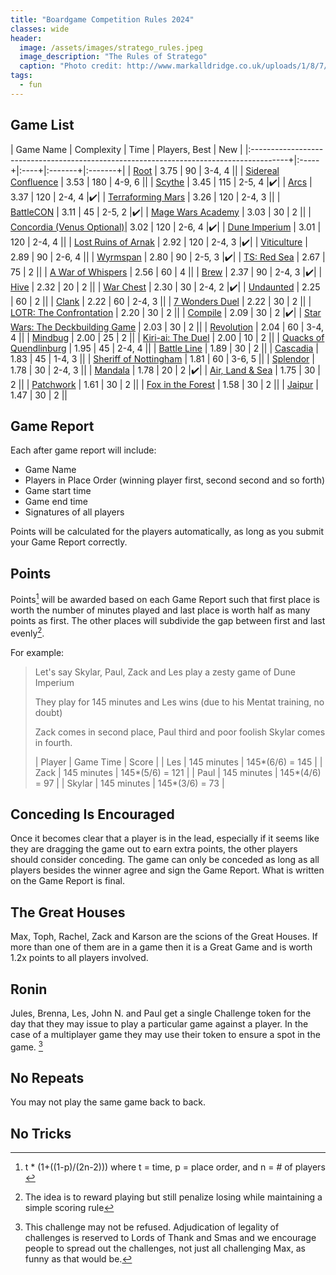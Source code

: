 ```yaml
---
title: "Boardgame Competition Rules 2024"
classes: wide
header:
  image: /assets/images/stratego_rules.jpeg
  image_description: "The Rules of Stratego"
  caption: "Photo credit: http://www.markalldridge.co.uk/uploads/1/8/7/0/18706268/6264212_orig.jpg"
tags: 
  - fun
---
```


## Game List

| Game Name                                                                               | Complexity | Time | Players, Best | New |
|:---------------------------------------------------------------------------------------+|:-----+|:----+|:-------+|:-------+|
| [Root](https://boardgamegeek.com/boardgame/237182/root)                                 | 3.75   | 90   | 3-4, 4  ||
| [Sidereal Confluence](https://boardgamegeek.com/boardgame/202426/sidereal-confluence)   | 3.53   | 180  | 4-9, 6  ||
| [Scythe](https://boardgamegeek.com/boardgame/169786/scythe)                             | 3.45   | 115  | 2-5, 4  |✔️|
| [Arcs](https://boardgamegeek.com/boardgame/359871/arcs)                                 | 3.37   | 120  | 2-4, 4  |✔️|
| [Terraforming Mars](https://boardgamegeek.com/boardgame/167791/terraforming-mars)       | 3.26   | 120  | 2-4, 3  ||
| [BattleCON](https://boardgamegeek.com/boardgame/123123/battlecon-devastation-of-indines) | 3.11   | 45   | 2-5, 2 |✔️|
| [Mage Wars Academy](https://boardgamegeek.com/boardgame/172503/mage-wars-academy)       | 3.03   | 30   | 2       ||
| [Concordia (Venus Optional)](https://boardgamegeek.com/boardgame/256916/concordia-venus)| 3.02   | 120  | 2-6, 4  |✔️|
| [Dune Imperium](https://boardgamegeek.com/boardgame/316554/dune-imperium)               | 3.01   | 120  | 2-4, 4  ||
| [Lost Ruins of Arnak](https://boardgamegeek.com/boardgame/312484/lost-ruins-of-arnak)   | 2.92   | 120  | 2-4, 3  |✔️|
| [Viticulture](https://boardgamegeek.com/boardgame/183394/viticulture-essential-edition) | 2.89   | 90   | 2-6, 4  ||
| [Wyrmspan](https://boardgamegeek.com/boardgame/410201/wyrmspan)                         | 2.80   | 90   | 2-5, 3  |✔️|
| [TS: Red Sea](https://boardgamegeek.com/boardgame/300192/twilight-struggle-red-sea-conflict-horn-africa) | 2.67 | 75 | 2 ||
| [A War of Whispers](https://boardgamegeek.com/boardgame/253499/war-whispers)            | 2.56   | 60   | 4       ||
| [Brew](https://boardgamegeek.com/boardgame/332386/brew)                                 | 2.37   | 90   | 2-4, 3  |✔️|
| [Hive](https://boardgamegeek.com/boardgame/2655/hive)                                   | 2.32   | 20   | 2       ||
| [War Chest](https://boardgamegeek.com/boardgame/249259/war-chest)                       | 2.30   | 30   | 2-4, 2  |✔️|
| [Undaunted](https://boardgamegeek.com/boardgame/268864/undaunted-normandy)              | 2.25   | 60   | 2       ||
| [Clank](https://boardgamegeek.com/boardgame/201808/clank-deck-building-adventure)       | 2.22   | 60   | 2-4, 3  ||
| [7 Wonders Duel](https://boardgamegeek.com/boardgame/173346/7-wonders-duel)             | 2.22   | 30   | 2       ||
| [LOTR: The Confrontation](https://boardgamegeek.com/boardgame/18833/lord-rings-confrontation) | 2.20   | 30   | 2       ||
| [Compile](https://boardgamegeek.com/boardgame/406652/compile-main-1)                    | 2.09   | 30   | 2       |✔️|
| [Star Wars: The Deckbuilding Game](https://boardgamegeek.com/boardgame/374173/star-wars-the-deckbuilding-game) | 2.03   | 30   | 2  ||
| [Revolution](https://boardgamegeek.com/boardgame/34887/revolution)                      | 2.04   | 60   | 3-4, 4  ||
| [Mindbug](https://boardgamegeek.com/boardgame/345584/mindbug)                           | 2.00   | 25   | 2       ||
| [Kiri-ai: The Duel](https://boardgamegeek.com/boardgame/387769/kiri-ai-duel)            | 2.00   | 10   | 2       ||
| [Quacks of Quendlinburg](https://boardgamegeek.com/boardgame/244521/quacks-quedlinburg) | 1.95   | 45   | 2-4, 4  ||
| [Battle Line](https://boardgamegeek.com/boardgame/760/battle-line)                      | 1.89   | 30   | 2  ||
| [Cascadia](https://boardgamegeek.com/boardgame/295947/cascadia)                         | 1.83   | 45   | 1-4, 3  ||
| [Sheriff of Nottingham](https://boardgamegeek.com/boardgame/298638/sheriff-nottingham-2nd-edition) | 1.81   | 60   | 3-6, 5  ||
| [Splendor](https://boardgamegeek.com/boardgame/148228/splendor)                         | 1.78   | 30   | 2-4, 3  ||
| [Mandala](https://boardgamegeek.com/boardgame/264241/mandala)                           | 1.78   | 20   | 2       |✔️|
| [Air, Land & Sea](https://boardgamegeek.com/boardgame/247367/air-land-sea)              | 1.75   | 30   | 2       ||
| [Patchwork](https://boardgamegeek.com/boardgame/163412/patchwork)                       | 1.61   | 30   | 2       ||
| [Fox in the Forest](https://boardgamegeek.com/boardgame/221965/fox-forest)              | 1.58   | 30   | 2       ||
| [Jaipur](https://boardgamegeek.com/boardgame/54043/jaipur)                              | 1.47   | 30   | 2       ||


## Game Report
Each after game report will include:
- Game Name
- Players in Place Order (winning player first, second second and so forth)
- Game start time
- Game end time
- Signatures of all players

Points will be calculated for the players automatically, as long as you submit your Game Report correctly.

## Points
Points[^points] will be awarded based on each Game Report such that first place is worth the number of minutes played and last place is worth half as many points as first. The other places will subdivide the gap between first and last evenly[^intent].

For example:
> Let's say Skylar, Paul, Zack and Les play a zesty game of Dune Imperium
>
> They play for 145 minutes and Les wins (due to his Mentat training, no doubt)
>
> Zack comes in second place, Paul third and poor foolish Skylar comes in fourth.
>
> | Player | Game Time   | Score           |
> | Les    | 145 minutes | 145*(6/6) = 145 |
> | Zack   | 145 minutes | 145*(5/6) = 121 |
> | Paul   | 145 minutes | 145*(4/6) = 97  |
> | Skylar | 145 minutes | 145*(3/6) = 73  |

## Conceding Is Encouraged
Once it becomes clear that a player is in the lead, especially if it seems like they are dragging the game out to earn extra points, the other players should consider conceding.
The game can only be conceded as long as all players besides the winner agree and sign the Game Report. What is written on the Game Report is final.

## The Great Houses
Max, Toph, Rachel, Zack and Karson are the scions of the Great Houses. If more than one of them are in a game then it is a Great Game and is worth 1.2x points to all players involved.

## Ronin
Jules, Brenna, Les, John N. and Paul get a single Challenge token for the day that they may issue to play a particular game against a player. In the case of a multiplayer game they may use their token to ensure a spot in the game. [^challenge]

## No Repeats
You may not play the same game back to back.

## No Tricks


[^points]: t * (1+((1-p)/(2n-2))) where t = time, p = place order, and n = # of players [^index]
[^intent]: The idea is to reward playing but still penalize losing while maintaining a simple scoring rule
[^index]: as an example of why 0 indexing is nice, this simplifies to t * (1-(p/(2n-2))) when first place is 0
[^challenge]: This challenge may not be refused. Adjudication of legality of challenges is reserved to Lords of Thank and Smas and we encourage people to spread out the challenges, not just all challenging Max, as funny as that would be.